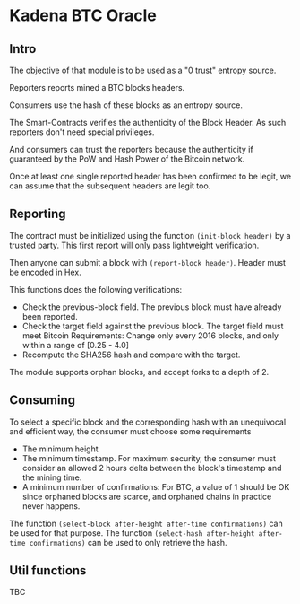 # Kadena BTC Oracle

## Intro
The objective of that module is to be used as a "0 trust" entropy source.

Reporters reports mined a BTC blocks headers.

Consumers use the hash of these blocks as an entropy source.

The Smart-Contracts verifies the authenticity of the Block Header. As such reporters don't need special privileges.

And consumers can trust the reporters because the authenticity if guaranteed by the PoW and Hash Power of the Bitcoin network.

Once at least one single reported header has been confirmed to be legit, we can assume that the subsequent headers are legit too.


## Reporting

The contract must be initialized using the function `(init-block header)` by a trusted party. This first report will only pass lightweight verification.


Then anyone can submit a block with `(report-block header)`. Header must be encoded in Hex.

This functions does the following verifications:
  - Check the previous-block field. The previous block must have already been reported.
  - Check the target field against the previous block. The target field must meet Bitcoin Requirements: Change only every 2016 blocks, and only within a range of [0.25 - 4.0]
  - Recompute the SHA256 hash and compare with the target.

The module supports orphan blocks, and accept forks to a depth of 2.


## Consuming

To select a specific block and the corresponding hash with an unequivocal and efficient way, the consumer must choose some requirements
  - The minimum height
  - The minimum timestamp. For maximum security, the consumer must consider an allowed  2 hours delta between the block's timestamp and the mining time.
  - A minimum number of confirmations: For BTC, a value of 1 should be OK since orphaned blocks are scarce, and orphaned chains in practice never happens.

The function `(select-block after-height after-time confirmations)` can be used for that purpose. The function  `(select-hash after-height after-time confirmations)` can be used to only retrieve the hash.

## Util functions

TBC
